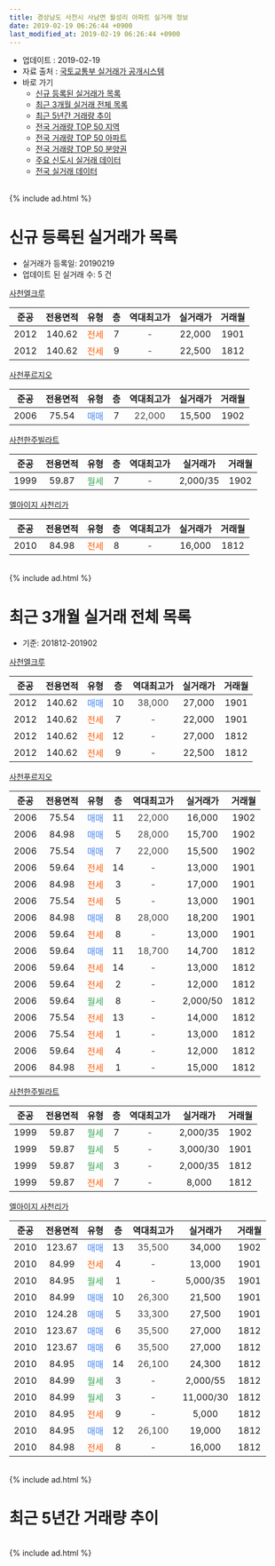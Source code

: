 ```yaml
---
title: 경상남도 사천시 사남면 월성리 아파트 실거래 정보
date: 2019-02-19 06:26:44 +0900
last_modified_at: 2019-02-19 06:26:44 +0900
---
```


* 업데이트 : 2019-02-19
* 자료 출처 : [국토교통부 실거래가 공개시스템](http://rt.molit.go.kr)
* 바로 가기
    * [신규 등록된 실거래가 목록](#신규-등록된-실거래가-목록)
    * [최근 3개월 실거래 전체 목록](#최근-3개월-실거래-전체-목록)
    * [최근 5년간 거래량 추이](#최근-5년간-거래량-추이)
    * [전국 거래량 TOP 50 지역](https://ayogom.github.io/apt-trade-info/최근-3개월-전국에서-가장-거래가-많이-발생한-지역)
    * [전국 거래량 TOP 50 아파트](https://ayogom.github.io/apt-trade-info/최근-3개월-전국에서-가장-거래가-많이-발생한-아파트)
    * [전국 거래량 TOP 50 분양권](https://ayogom.github.io/apt-trade-info/최근-3개월-전국에서-가장-거래가-많이-발생한-분양권)
    * [주요 신도시 실거래 데이터](https://ayogom.github.io/apt-trade-info/주요-신도시)
    * [전국 실거래 데이터](https://ayogom.github.io/apt-trade-info/전국)
<br>
{% include ad.html %}
<br>

# 신규 등록된 실거래가 목록
* 실거래가 등록일: 20190219
* 업데이트 된 실거래 수: 5 건


[사천엘크루](https://search.naver.com/search.naver?query=%EA%B2%BD%EC%83%81%EB%82%A8%EB%8F%84+%EC%82%AC%EC%B2%9C%EC%8B%9C+%EC%82%AC%EB%82%A8%EB%A9%B4+%EC%9B%94%EC%84%B1%EB%A6%AC+%EC%82%AC%EC%B2%9C%EC%97%98%ED%81%AC%EB%A3%A8)

|준공|전용면적|유형|층|역대최고가|실거래가|거래월|
|:---:|:---:|:---:|:---:|:---:|:---:|:---:|
|2012|140.62|<span style="color:#ff5a00">전세</span>|7|<span style="color:#444444">-</span>|22,000|1901|
|2012|140.62|<span style="color:#ff5a00">전세</span>|9|<span style="color:#444444">-</span>|22,500|1812|

[사천푸르지오](https://search.naver.com/search.naver?query=%EA%B2%BD%EC%83%81%EB%82%A8%EB%8F%84+%EC%82%AC%EC%B2%9C%EC%8B%9C+%EC%82%AC%EB%82%A8%EB%A9%B4+%EC%9B%94%EC%84%B1%EB%A6%AC+%EC%82%AC%EC%B2%9C%ED%91%B8%EB%A5%B4%EC%A7%80%EC%98%A4)

|준공|전용면적|유형|층|역대최고가|실거래가|거래월|
|:---:|:---:|:---:|:---:|:---:|:---:|:---:|
|2006|75.54|<span style="color:#4285f3">매매</span>|7|<span style="color:#444444">22,000</span>|15,500|1902|

[사천한주빌라트](https://search.naver.com/search.naver?query=%EA%B2%BD%EC%83%81%EB%82%A8%EB%8F%84+%EC%82%AC%EC%B2%9C%EC%8B%9C+%EC%82%AC%EB%82%A8%EB%A9%B4+%EC%9B%94%EC%84%B1%EB%A6%AC+%EC%82%AC%EC%B2%9C%ED%95%9C%EC%A3%BC%EB%B9%8C%EB%9D%BC%ED%8A%B8)

|준공|전용면적|유형|층|역대최고가|실거래가|거래월|
|:---:|:---:|:---:|:---:|:---:|:---:|:---:|
|1999|59.87|<span style="color:#34a853">월세</span>|7|<span style="color:#444444">-</span>|2,000/35|1902|

[엘아이지 사천리가](https://search.naver.com/search.naver?query=%EA%B2%BD%EC%83%81%EB%82%A8%EB%8F%84+%EC%82%AC%EC%B2%9C%EC%8B%9C+%EC%82%AC%EB%82%A8%EB%A9%B4+%EC%9B%94%EC%84%B1%EB%A6%AC+%EC%97%98%EC%95%84%EC%9D%B4%EC%A7%80+%EC%82%AC%EC%B2%9C%EB%A6%AC%EA%B0%80)

|준공|전용면적|유형|층|역대최고가|실거래가|거래월|
|:---:|:---:|:---:|:---:|:---:|:---:|:---:|
|2010|84.98|<span style="color:#ff5a00">전세</span>|8|<span style="color:#444444">-</span>|16,000|1812|


<br>
{% include ad.html %}
<br>

# 최근 3개월 실거래 전체 목록
* 기준: 201812-201902


[사천엘크루](https://search.naver.com/search.naver?query=%EA%B2%BD%EC%83%81%EB%82%A8%EB%8F%84+%EC%82%AC%EC%B2%9C%EC%8B%9C+%EC%82%AC%EB%82%A8%EB%A9%B4+%EC%9B%94%EC%84%B1%EB%A6%AC+%EC%82%AC%EC%B2%9C%EC%97%98%ED%81%AC%EB%A3%A8)

|준공|전용면적|유형|층|역대최고가|실거래가|거래월|
|:---:|:---:|:---:|:---:|:---:|:---:|:---:|
|2012|140.62|<span style="color:#4285f3">매매</span>|10|<span style="color:#444444">38,000</span>|27,000|1901|
|2012|140.62|<span style="color:#ff5a00">전세</span>|7|<span style="color:#444444">-</span>|22,000|1901|
|2012|140.62|<span style="color:#ff5a00">전세</span>|12|<span style="color:#444444">-</span>|27,000|1812|
|2012|140.62|<span style="color:#ff5a00">전세</span>|9|<span style="color:#444444">-</span>|22,500|1812|

[사천푸르지오](https://search.naver.com/search.naver?query=%EA%B2%BD%EC%83%81%EB%82%A8%EB%8F%84+%EC%82%AC%EC%B2%9C%EC%8B%9C+%EC%82%AC%EB%82%A8%EB%A9%B4+%EC%9B%94%EC%84%B1%EB%A6%AC+%EC%82%AC%EC%B2%9C%ED%91%B8%EB%A5%B4%EC%A7%80%EC%98%A4)

|준공|전용면적|유형|층|역대최고가|실거래가|거래월|
|:---:|:---:|:---:|:---:|:---:|:---:|:---:|
|2006|75.54|<span style="color:#4285f3">매매</span>|11|<span style="color:#444444">22,000</span>|16,000|1902|
|2006|84.98|<span style="color:#4285f3">매매</span>|5|<span style="color:#444444">28,000</span>|15,700|1902|
|2006|75.54|<span style="color:#4285f3">매매</span>|7|<span style="color:#444444">22,000</span>|15,500|1902|
|2006|59.64|<span style="color:#ff5a00">전세</span>|14|<span style="color:#444444">-</span>|13,000|1901|
|2006|84.98|<span style="color:#ff5a00">전세</span>|3|<span style="color:#444444">-</span>|17,000|1901|
|2006|75.54|<span style="color:#ff5a00">전세</span>|5|<span style="color:#444444">-</span>|13,000|1901|
|2006|84.98|<span style="color:#4285f3">매매</span>|8|<span style="color:#444444">28,000</span>|18,200|1901|
|2006|59.64|<span style="color:#ff5a00">전세</span>|8|<span style="color:#444444">-</span>|13,000|1901|
|2006|59.64|<span style="color:#4285f3">매매</span>|11|<span style="color:#444444">18,700</span>|14,700|1812|
|2006|59.64|<span style="color:#ff5a00">전세</span>|14|<span style="color:#444444">-</span>|13,000|1812|
|2006|59.64|<span style="color:#ff5a00">전세</span>|2|<span style="color:#444444">-</span>|12,000|1812|
|2006|59.64|<span style="color:#34a853">월세</span>|8|<span style="color:#444444">-</span>|2,000/50|1812|
|2006|75.54|<span style="color:#ff5a00">전세</span>|13|<span style="color:#444444">-</span>|14,000|1812|
|2006|75.54|<span style="color:#ff5a00">전세</span>|1|<span style="color:#444444">-</span>|13,000|1812|
|2006|59.64|<span style="color:#ff5a00">전세</span>|4|<span style="color:#444444">-</span>|12,000|1812|
|2006|84.98|<span style="color:#ff5a00">전세</span>|1|<span style="color:#444444">-</span>|15,000|1812|

[사천한주빌라트](https://search.naver.com/search.naver?query=%EA%B2%BD%EC%83%81%EB%82%A8%EB%8F%84+%EC%82%AC%EC%B2%9C%EC%8B%9C+%EC%82%AC%EB%82%A8%EB%A9%B4+%EC%9B%94%EC%84%B1%EB%A6%AC+%EC%82%AC%EC%B2%9C%ED%95%9C%EC%A3%BC%EB%B9%8C%EB%9D%BC%ED%8A%B8)

|준공|전용면적|유형|층|역대최고가|실거래가|거래월|
|:---:|:---:|:---:|:---:|:---:|:---:|:---:|
|1999|59.87|<span style="color:#34a853">월세</span>|7|<span style="color:#444444">-</span>|2,000/35|1902|
|1999|59.87|<span style="color:#34a853">월세</span>|5|<span style="color:#444444">-</span>|3,000/30|1901|
|1999|59.87|<span style="color:#34a853">월세</span>|3|<span style="color:#444444">-</span>|2,000/35|1812|
|1999|59.87|<span style="color:#ff5a00">전세</span>|7|<span style="color:#444444">-</span>|8,000|1812|

[엘아이지 사천리가](https://search.naver.com/search.naver?query=%EA%B2%BD%EC%83%81%EB%82%A8%EB%8F%84+%EC%82%AC%EC%B2%9C%EC%8B%9C+%EC%82%AC%EB%82%A8%EB%A9%B4+%EC%9B%94%EC%84%B1%EB%A6%AC+%EC%97%98%EC%95%84%EC%9D%B4%EC%A7%80+%EC%82%AC%EC%B2%9C%EB%A6%AC%EA%B0%80)

|준공|전용면적|유형|층|역대최고가|실거래가|거래월|
|:---:|:---:|:---:|:---:|:---:|:---:|:---:|
|2010|123.67|<span style="color:#4285f3">매매</span>|13|<span style="color:#444444">35,500</span>|34,000|1902|
|2010|84.99|<span style="color:#ff5a00">전세</span>|4|<span style="color:#444444">-</span>|13,000|1901|
|2010|84.95|<span style="color:#34a853">월세</span>|1|<span style="color:#444444">-</span>|5,000/35|1901|
|2010|84.99|<span style="color:#4285f3">매매</span>|10|<span style="color:#444444">26,300</span>|21,500|1901|
|2010|124.28|<span style="color:#4285f3">매매</span>|5|<span style="color:#444444">33,300</span>|27,500|1901|
|2010|123.67|<span style="color:#4285f3">매매</span>|6|<span style="color:#444444">35,500</span>|27,000|1812|
|2010|123.67|<span style="color:#4285f3">매매</span>|6|<span style="color:#444444">35,500</span>|27,000|1812|
|2010|84.95|<span style="color:#4285f3">매매</span>|14|<span style="color:#444444">26,100</span>|24,300|1812|
|2010|84.99|<span style="color:#34a853">월세</span>|3|<span style="color:#444444">-</span>|2,000/55|1812|
|2010|84.99|<span style="color:#34a853">월세</span>|3|<span style="color:#444444">-</span>|11,000/30|1812|
|2010|84.95|<span style="color:#ff5a00">전세</span>|9|<span style="color:#444444">-</span>|5,000|1812|
|2010|84.95|<span style="color:#4285f3">매매</span>|12|<span style="color:#444444">26,100</span>|19,000|1812|
|2010|84.98|<span style="color:#ff5a00">전세</span>|8|<span style="color:#444444">-</span>|16,000|1812|


<br>
{% include ad.html %}
<br>

# 최근 5년간 거래량 추이


<div style="width:100%;">
    <canvas id="deal_progress" height="200"></canvas>
</div>

<script>
new Chart(document.getElementById("deal_progress"), {
    type: 'line',
    data: {
        labels: ['201402','201403','201404','201405','201406','201407','201408','201409','201410','201411','201412','201501','201502','201503','201504','201505','201506','201507','201508','201509','201510','201511','201512','201601','201602','201603','201604','201605','201606','201607','201608','201609','201610','201611','201612','201701','201702','201703','201704','201705','201706','201707','201708','201709','201710','201711','201712','201801','201802','201803','201804','201805','201806','201807','201808','201809','201810','201811','201812','201901','201902'],
        datasets: [{
            label: '매매',
            pointRadius: 1,
            data: [32, 27, 29, 10, 14, 27, 40, 50, 46, 27, 47, 46, 35, 36, 26, 25, 34, 46, 39, 38, 48, 31, 26, 24, 28, 25, 33, 26, 23, 21, 26, 31, 37, 35, 25, 21, 24, 30, 20, 19, 14, 15, 16, 20, 10, 11, 11, 16, 13, 9, 9, 8, 5, 12, 5, 3, 10, 9, 5, 4, 4],
            borderColor: "rgba(255, 201, 14, 1)",
            backgroundColor: "rgba(255, 201, 14, 0.5)",
            fill: false,
            lineTension: 0
        },{
            label: '전월세',
            pointRadius: 1,
            data: [22, 27, 17, 17, 24, 10, 19, 22, 20, 26, 31, 32, 25, 22, 16, 22, 25, 23, 17, 15, 16, 10, 17, 25, 29, 24, 23, 16, 18, 20, 18, 18, 15, 21, 16, 17, 24, 21, 13, 13, 7, 16, 17, 15, 12, 12, 23, 21, 21, 17, 16, 18, 16, 14, 9, 15, 17, 14, 15, 8, 1],
            borderColor: "rgba(0, 141, 185, 1)",
            backgroundColor: "rgba(0, 141, 185, 0.5)",
            fill: false,
            lineTension: 0
        }
        ]
    },
    options: {
        responsive: true,
        title: {
            display: false
        },
        tooltips: {
            mode: 'index',
            intersect: false
        },
        hover: {
            mode: 'nearest',
            intersect: true
        },
        scales: {
            xAxes: [{
                display: true,
                scaleLabel: {
                    display: true,
                    labelString: '년/월'
                }
            }],
            yAxes: [{
                display: true,
                ticks: {
                    suggestedMin: 0,
                },
                scaleLabel: {
                    display: true,
                    labelString: '실거래 수'
                }
            }]
        }
    }
});

</script>


<br>
{% include ad.html %}
<br>


